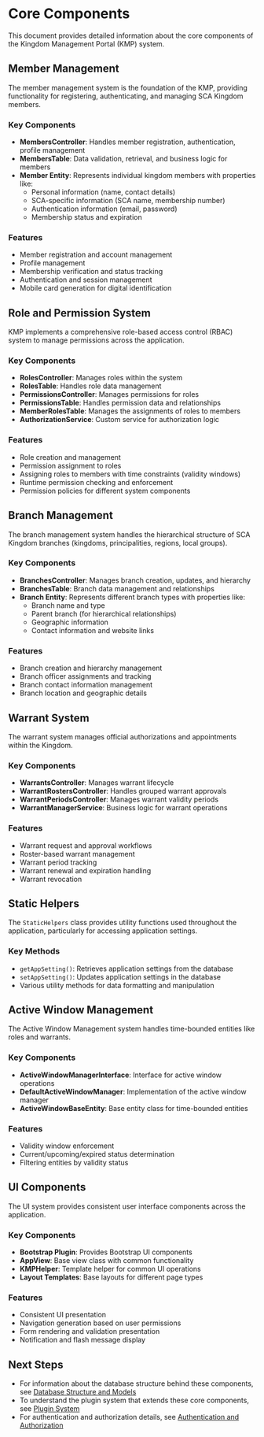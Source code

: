 # Core Components

This document provides detailed information about the core components of the Kingdom Management Portal (KMP) system.

## Member Management

The member management system is the foundation of the KMP, providing functionality for registering, authenticating, and managing SCA Kingdom members.

### Key Components

- **MembersController**: Handles member registration, authentication, profile management
- **MembersTable**: Data validation, retrieval, and business logic for members
- **Member Entity**: Represents individual kingdom members with properties like:
  - Personal information (name, contact details)
  - SCA-specific information (SCA name, membership number)
  - Authentication information (email, password)
  - Membership status and expiration

### Features

- Member registration and account management
- Profile management
- Membership verification and status tracking
- Authentication and session management
- Mobile card generation for digital identification

## Role and Permission System

KMP implements a comprehensive role-based access control (RBAC) system to manage permissions across the application.

### Key Components

- **RolesController**: Manages roles within the system
- **RolesTable**: Handles role data management
- **PermissionsController**: Manages permissions for roles
- **PermissionsTable**: Handles permission data and relationships
- **MemberRolesTable**: Manages the assignments of roles to members
- **AuthorizationService**: Custom service for authorization logic

### Features

- Role creation and management
- Permission assignment to roles
- Assigning roles to members with time constraints (validity windows)
- Runtime permission checking and enforcement
- Permission policies for different system components

## Branch Management

The branch management system handles the hierarchical structure of SCA Kingdom branches (kingdoms, principalities, regions, local groups).

### Key Components

- **BranchesController**: Manages branch creation, updates, and hierarchy
- **BranchesTable**: Branch data management and relationships
- **Branch Entity**: Represents different branch types with properties like:
  - Branch name and type
  - Parent branch (for hierarchical relationships)
  - Geographic information
  - Contact information and website links

### Features

- Branch creation and hierarchy management
- Branch officer assignments and tracking
- Branch contact information management
- Branch location and geographic details

## Warrant System

The warrant system manages official authorizations and appointments within the Kingdom.

### Key Components

- **WarrantsController**: Manages warrant lifecycle
- **WarrantRostersController**: Handles grouped warrant approvals
- **WarrantPeriodsController**: Manages warrant validity periods
- **WarrantManagerService**: Business logic for warrant operations

### Features

- Warrant request and approval workflows
- Roster-based warrant management
- Warrant period tracking
- Warrant renewal and expiration handling
- Warrant revocation

## Static Helpers

The `StaticHelpers` class provides utility functions used throughout the application, particularly for accessing application settings.

### Key Methods

- `getAppSetting()`: Retrieves application settings from the database
- `setAppSetting()`: Updates application settings in the database
- Various utility methods for data formatting and manipulation

## Active Window Management

The Active Window Management system handles time-bounded entities like roles and warrants.

### Key Components

- **ActiveWindowManagerInterface**: Interface for active window operations
- **DefaultActiveWindowManager**: Implementation of the active window manager
- **ActiveWindowBaseEntity**: Base entity class for time-bounded entities

### Features

- Validity window enforcement
- Current/upcoming/expired status determination
- Filtering entities by validity status

## UI Components

The UI system provides consistent user interface components across the application.

### Key Components

- **Bootstrap Plugin**: Provides Bootstrap UI components
- **AppView**: Base view class with common functionality
- **KMPHelper**: Template helper for common UI operations
- **Layout Templates**: Base layouts for different page types

### Features

- Consistent UI presentation
- Navigation generation based on user permissions
- Form rendering and validation presentation
- Notification and flash message display

## Next Steps

- For information about the database structure behind these components, see [Database Structure and Models](./database-models.md)
- To understand the plugin system that extends these core components, see [Plugin System](./plugins.md)
- For authentication and authorization details, see [Authentication and Authorization](./auth.md)